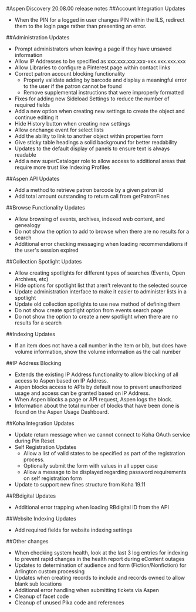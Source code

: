 #Aspen Discovery 20.08.00 release notes
##Account Integration Updates
- When the PIN for a logged in user changes PIN within the ILS, redirect them to the login page rather than presenting an error.

##Administration Updates
- Prompt administrators when leaving a page if they have unsaved information
- Allow IP Addresses to be specified as xxx.xxx.xxx.xxx-xxx.xxx.xxx.xxx 
- Allow Libraries to configure a Pinterest page within contact links
- Correct patron account blocking functionality
  - Properly validate adding by barcode and display a meaningful error to the user if the patron cannot be found
  - Remove supplemental instructions that were improperly formatted
- Fixes for adding new Sideload Settings to reduce the number of required fields 
- Add a new option when creating new settings to create the object and continue editing it
- Hide History button when creating new settings
- Allow onchange event for select lists
- Add the ability to link to another object within properties form
- Give sticky table headings a solid background for better readability
- Updates to the default display of panels to ensure text is always readable
- Add a new superCataloger role to allow access to additional areas that require more trust like Indexing Profiles

##Aspen API Updates
- Add a method to retrieve patron barcode by a given patron id
- Add total amount outstanding to return call from getPatronFines

##Browse Functionality Updates
- Allow browsing of events, archives, indexed web content, and genealogy
- Do not show the option to add to browse when there are no results for a search
- Additional error checking messaging when loading recommendations if the user's session expired

##Collection Spotlight Updates
- Allow creating spotlights for different types of searches (Events, Open Archives, etc)
- Hide options for spotlight list that aren't relevant to the selected source
- Update administration interface to make it easier to administer lists in a spotlight
- Update old collection spotlights to use new method of defining them
- Do not show create spotlight option from events search page
- Do not show the option to create a new spotlight when there are no results for a search

##Indexing Updates
- If an item does not have a call number in the item or bib, but does have volume information, show the volume information as the call number

##IP Address Blocking
- Extends the existing IP Address functionality to allow blocking of all access to Aspen based on IP Address. 
- Aspen blocks access to APIs by default now to prevent unauthorized usage and access can be granted based on IP Address. 
- When Aspen blocks a page or API request, Aspen logs the block.
- Information about the total number of blocks that have been done is found on the Aspen Usage Dashboard.  

##Koha Integration Updates
- Update return message when we cannot connect to Koha OAuth service during Pin Reset
- Self Registration Updates
  - Allow a list of valid states to be specified as part of the registration process. 
  - Optionally submit the form with values in all upper case
  - Allow a message to be displayed regarding password requirements on self registration form
- Update to support new fines structure from Koha 19.11

##RBdigital Updates
- Additional error trapping when loading RBdigital ID from the API

##Website Indexing Updates
- Add required fields for website indexing settings

##Other changes
- When checking system health, look at the last 3 log entries for indexing to prevent rapid changes in the health report during eContent outages
- Updates to determination of audience and form (Fiction/Nonfiction) for Arlington custom processing
- Updates when creating records to include and records owned to allow blank sub locations
- Additional error handling when submitting tickets via Aspen
- Cleanup of facet code
- Cleanup of unused Pika code and references
